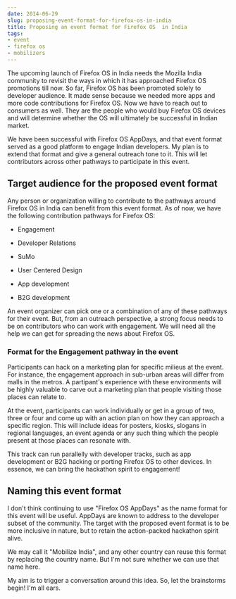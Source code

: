 ```yaml
---
date: 2014-06-29
slug: proposing-event-format-for-firefox-os-in-india
title: Proposing an event format for Firefox OS  in India
tags:
- event
- firefox os
- mobilizers
---
```


The upcoming launch of Firefox OS in India needs the Mozilla India community to revisit the ways in which it has approached Firefox OS promotions till now. So far, Firefox OS has been promoted solely to developer audience. It made sense because we needed more apps and more code contributions for Firefox OS. Now we have to reach out to consumers as well. They are the people who would buy Firefox OS devices and will determine whether the OS will ultimately be successful in Indian market.

We have been successful with Firefox OS AppDays, and that event format served as a good platform to engage Indian developers. My plan is to extend that format and give a general outreach tone to it. This will let contributors across other pathways to participate in this event.<!-- more -->



## Target audience for the proposed event format



Any person or organization willing to contribute to the pathways around Firefox OS in India can benefit from this event format. As of now, we have the following contribution pathways for Firefox OS:





  * Engagement


  * Developer Relations


  * SuMo


  * User Centered Design


  * App development


  * B2G development



An event organizer can pick one or a combination of any of these pathways for their event. But, from an outreach perspective, a strong focus needs to be on contributors who can work with engagement. We will need all the help we can get for spreading the news about Firefox OS.



### Format for the Engagement pathway in the event



Participants can hack on a marketing plan for specific milieus at the event. For instance, the engagement approach in sub-urban areas will differ from malls in the metros. A partipant's experience with these environments will be highly valuable to carve out a marketing plan that people visiting those places can relate to.

At the event, participants can work individually or get in a group of two, three or four and come up with an action plan on how they can approach a specific region. This will include ideas for posters, kiosks, slogans in regional languages, an event agenda or any such thing which the people present at those places can resonate with.

This track can run parallelly with developer tracks, such as app development or B2G hacking or porting Firefox OS to other devices. In essence, we can bring the hackathon spirit to engagement!



## Naming this event format



I don't think continuing to use "Firefox OS AppDays" as the name format for this event will be useful. AppDays are known to address to the developer subset of the community. The target with the proposed event format is to be more inclusive in nature, but to retain the action-packed hackathon spirit alive.

We may call it "Mobilize India", and any other country can reuse this format by replacing the country name. But I'm not sure whether we can use that name here.

My aim is to trigger a conversation around this idea. So, let the brainstorms begin! I'm all ears.
